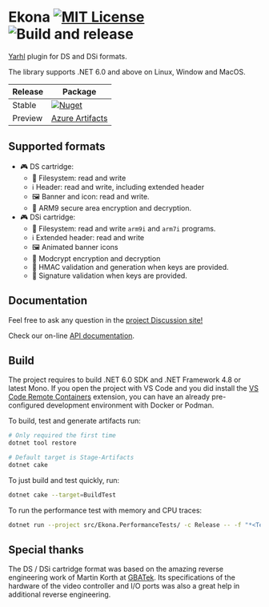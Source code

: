# Ekona [![MIT License](https://img.shields.io/badge/license-MIT-blue.svg?style=flat)](https://choosealicense.com/licenses/mit/) ![Build and release](https://github.com/SceneGate/Ekona/workflows/Build%20and%20release/badge.svg)

[Yarhl](https://github.com/SceneGate/yarhl) plugin for DS and DSi formats.

The library supports .NET 6.0 and above on Linux, Window and MacOS.

<!-- prettier-ignore -->
| Release | Package                                                           |
| ------- | ----------------------------------------------------------------- |
| Stable  | [![Nuget](https://img.shields.io/nuget/v/SceneGate.Ekona?label=nuget.org&logo=nuget)](https://www.nuget.org/packages/SceneGate.Ekona) |
| Preview | [Azure Artifacts](https://dev.azure.com/SceneGate/SceneGate/_packaging?_a=feed&feed=SceneGate-Preview) |

## Supported formats

- :video_game: DS cartridge:
  - :file_folder: Filesystem: read and write
  - :information_source: Header: read and write, including extended header
  - :framed_picture: Banner and icon: read and write.
  - :closed_lock_with_key: ARM9 secure area encryption and decryption.
- :video_game: DSi cartridge:
  - :file_folder: Filesystem: read and write `arm9i` and `arm7i` programs.
  - :information_source: Extended header: read and write
  - :framed_picture: Animated banner icons
  - :closed_lock_with_key: Modcrypt encryption and decryption
  - :lock_with_ink_pen: HMAC validation and generation when keys are provided.
  - :lock_with_ink_pen: Signature validation when keys are provided.

## Documentation

Feel free to ask any question in the
[project Discussion site!](https://github.com/SceneGate/Ekona/discussions)

Check our on-line [API documentation](https://scenegate.github.io/Ekona/).

## Build

The project requires to build .NET 6.0 SDK and .NET Framework 4.8 or latest
Mono. If you open the project with VS Code and you did install the
[VS Code Remote Containers](https://code.visualstudio.com/docs/remote/containers)
extension, you can have an already pre-configured development environment with
Docker or Podman.

To build, test and generate artifacts run:

```sh
# Only required the first time
dotnet tool restore

# Default target is Stage-Artifacts
dotnet cake
```

To just build and test quickly, run:

```sh
dotnet cake --target=BuildTest
```

To run the performance test with memory and CPU traces:

```sh
dotnet run --project src/Ekona.PerformanceTests/ -c Release -- -f "*<TestName>*" -m -p EP --maxWidth 60
```

## Special thanks

The DS / DSi cartridge format was based on the amazing reverse engineering work
of Martin Korth at [GBATek](https://problemkaputt.de/gbatek.htm). Its
specifications of the hardware of the video controller and I/O ports was also a
great help in additional reverse engineering.
